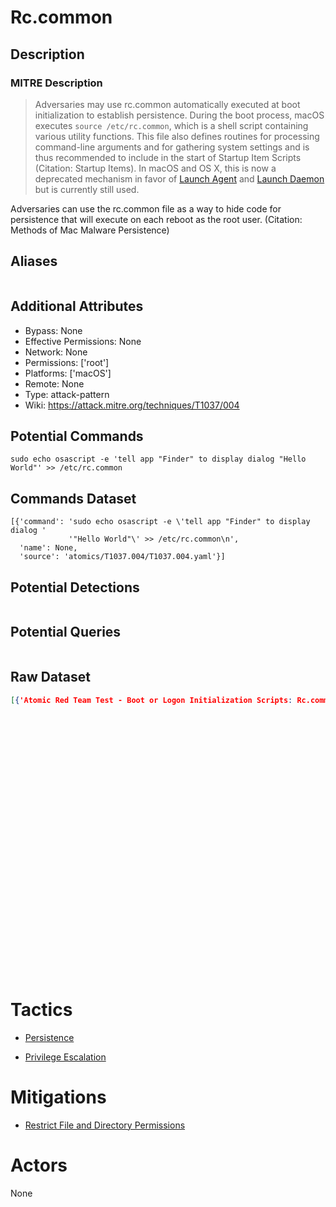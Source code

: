 
# Rc.common

## Description

### MITRE Description

> Adversaries may use rc.common automatically executed at boot initialization to establish persistence. During the boot process, macOS executes <code>source /etc/rc.common</code>, which is a shell script containing various utility functions. This file also defines routines for processing command-line arguments and for gathering system settings and is thus recommended to include in the start of Startup Item Scripts (Citation: Startup Items). In macOS and OS X, this is now a deprecated mechanism in favor of [Launch Agent](https://attack.mitre.org/techniques/T1543/001) and [Launch Daemon](https://attack.mitre.org/techniques/T1543/004) but is currently still used.

Adversaries can use the rc.common file as a way to hide code for persistence that will execute on each reboot as the root user. (Citation: Methods of Mac Malware Persistence)

## Aliases

```

```

## Additional Attributes

* Bypass: None
* Effective Permissions: None
* Network: None
* Permissions: ['root']
* Platforms: ['macOS']
* Remote: None
* Type: attack-pattern
* Wiki: https://attack.mitre.org/techniques/T1037/004

## Potential Commands

```
sudo echo osascript -e 'tell app "Finder" to display dialog "Hello World"' >> /etc/rc.common
```

## Commands Dataset

```
[{'command': 'sudo echo osascript -e \'tell app "Finder" to display dialog '
             '"Hello World"\' >> /etc/rc.common\n',
  'name': None,
  'source': 'atomics/T1037.004/T1037.004.yaml'}]
```

## Potential Detections

```json

```

## Potential Queries

```json

```

## Raw Dataset

```json
[{'Atomic Red Team Test - Boot or Logon Initialization Scripts: Rc.common': {'atomic_tests': [{'auto_generated_guid': '97a48daa-8bca-4bc0-b1a9-c1d163e762de',
                                                                                               'description': 'Modify '
                                                                                                              'rc.common\n'
                                                                                                              '\n'
                                                                                                              '[Reference](https://developer.apple.com/library/content/documentation/MacOSX/Conceptual/BPSystemStartup/Chapters/StartupItems.html)\n',
                                                                                               'executor': {'command': 'sudo '
                                                                                                                       'echo '
                                                                                                                       'osascript '
                                                                                                                       '-e '
                                                                                                                       "'tell "
                                                                                                                       'app '
                                                                                                                       '"Finder" '
                                                                                                                       'to '
                                                                                                                       'display '
                                                                                                                       'dialog '
                                                                                                                       '"Hello '
                                                                                                                       'World"\' '
                                                                                                                       '>> '
                                                                                                                       '/etc/rc.common\n',
                                                                                                            'elevation_required': True,
                                                                                                            'name': 'bash'},
                                                                                               'name': 'rc.common',
                                                                                               'supported_platforms': ['macos']}],
                                                                             'attack_technique': 'T1037.004',
                                                                             'display_name': 'Boot '
                                                                                             'or '
                                                                                             'Logon '
                                                                                             'Initialization '
                                                                                             'Scripts: '
                                                                                             'Rc.common'}}]
```

# Tactics


* [Persistence](../tactics/Persistence.md)

* [Privilege Escalation](../tactics/Privilege-Escalation.md)
    

# Mitigations


* [Restrict File and Directory Permissions](../mitigations/Restrict-File-and-Directory-Permissions.md)


# Actors

None
